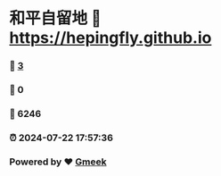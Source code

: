 # 和平自留地 :link: https://hepingfly.github.io 
### :page_facing_up: [3](https://hepingfly.github.io/tag.html) 
### :speech_balloon: 0 
### :hibiscus: 6246 
### :alarm_clock: 2024-07-22 17:57:36 
### Powered by :heart: [Gmeek](https://github.com/Meekdai/Gmeek)
